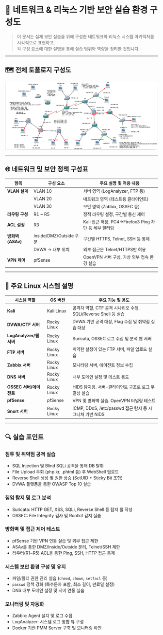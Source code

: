 # 🔐 네트워크 & 리눅스 기반 보안 실습 환경 구성도

> 이 문서는 실제 보안 실습을 위해 구성한 네트워크와 리눅스 시스템 아키텍처를 시각적으로 표현하고,  
> 각 구성 요소에 대한 설명을 통해 실습 범위와 역량을 정리한 것입니다.

---

## 🗺️ 전체 토폴로지 구성도

[![보안 활동 토폴로지](gns3%20topology.PNG)](gns3%20topology.PNG)

---

## 🌐 네트워크 및 보안 정책 구성표

| 항목           | 구성 요소                 | 주요 설명 및 적용 내용                                      |
| -------------- | ------------------------- | ------------------------------------------------------------ |
| **VLAN 설계**  | VLAN 10                   | 서버 영역 (LogAnalyzer, FTP 등)                             |
|                | VLAN 20                   | 네트워크 영역 (테스트용 클라이언트)                         |
|                | VLAN 30                   | 보안 영역 (Zabbix, OSSEC 등)                                |
| **라우팅 구성**| R1 ~ R5                   | 정적 라우팅 설정, 구간별 통신 제어                         |
| **ACL 설정**   | R3                        | Kali 접근 허용, PC4→Firefox3 Ping 차단 등 세부 필터링       |
| **방화벽 (ASAv)** | Inside/DMZ/Outside 구분 | 구간별 HTTPS, Telnet, SSH 등 통제                          |
|                | DVWA → 내부 위치          | 외부 접근은 Telnet/HTTPS만 허용                             |
| **VPN 제어**   | pfSense                   | OpenVPN 서버 구성, 가상 외부 접속 환경 실습                 |


---

## 🧱 주요 Linux 시스템 설명

| 시스템 역할 | OS 버전 | 주요 기능 및 용도 |
|-------------|---------|------------------|
| **Kali** | Kali Linux | 공격자 역할, CTF 공격 시나리오 수행, SQLi/Reverse Shell 등 실습 |
| **DVWA/CTF 서버** | Rocky Linux | DVWA 기반 공격 대상, Flag 수집 및 취약점 실습 대상 |
| **LogAnalyzer/웹 서버** | Rocky Linux | Suricata, OSSEC 로그 수집 및 분석 웹 서버 |
| **FTP 서버** | Rocky Linux | 취약한 설정이 있는 FTP 서버, 파일 업로드 실습 |
| **Zabbix 서버** | Rocky Linux | 모니터링 서버, 에이전트 정보 수집 |
| **DNS 서버** | Rocky Linux | 내부 도메인 설정 및 테스트 용도 |
| **OSSEC 서버/에이전트** | Rocky Linux | HIDS 탐지용. 서버-클라이언트 구조로 로그 무결성 실습 |
| **pfSense** | pfSense | VPN 및 방화벽 실습. OpenVPN 터널링 테스트 |
| **Snort 서버** | Rocky Linux | ICMP, DDoS, /etc/passwd 접근 탐지 등 시그니처 기반 NIDS |

---

## 🔍 실습 포인트

### 침투 및 취약점 공격 실습
- SQL Injection 및 Blind SQLi 공격을 통해 DB 탈취
- File Upload 우회 (php.kr, .phtml 등) 후 WebShell 업로드
- Reverse Shell 생성 및 권한 상승 (SetUID + Sticky Bit 조합)
- DVWA 플랫폼을 통한 OWASP Top 10 실습

### 침입 탐지 및 로그 분석
- Suricata: HTTP GET, XSS, SQLi, Reverse Shell 등 탐지 룰 작성
- OSSEC: File Integrity 검사 및 Rootkit 감지 실습

### 방화벽 및 접근 제어 테스트
- pfSense 기반 VPN 연동 실습 및 외부 접근 제한
- ASAv를 통한 DMZ/Inside/Outside 분리, Telnet/SSH 제한
- 라우터(R1~R5) ACL을 통한 Ping, SSH, HTTP 접근 통제

### 시스템 보안 환경 구성 및 유지
- 파일/폴더 권한 관리 실습 (`chmod`, `chown`, `setfacl` 등)
- `passwd` 정책 강화 (특수문자 포함, 최소 길이, 만료일 설정)
- DNS 내부 도메인 설정 및 서버 연동 실습

### 모니터링 및 자동화
- Zabbix: Agent 설치 및 로그 수집
- LogAnalyzer: 시스템 로그 통합 뷰 구성
- Docker 기반 PMM Server 구축 및 모니터링 확인
